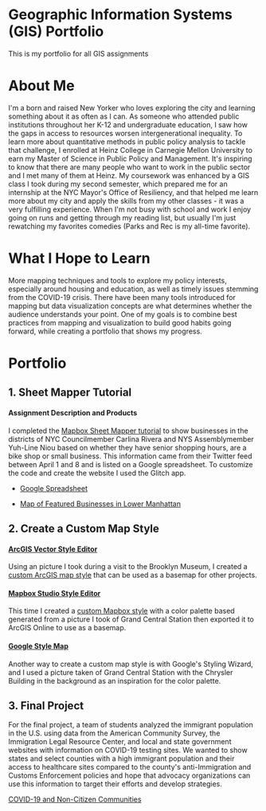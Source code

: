 # Geographic Information Systems (GIS) Portfolio
This is my portfolio for all GIS assignments

# About Me
I'm a born and raised New Yorker who loves exploring the city and learning something about it as often as I can. As someone who attended public institutions throughout her K-12 and undergraduate education, I saw how the gaps in access to resources worsen intergenerational inequality. To learn more about quantitative methods in public policy analysis to tackle that challenge, I enrolled at Heinz College in Carnegie Mellon University to earn my Master of Science in Public Policy and Management. It's inspiring to know that there are many people who want to work in the public sector and I met many of them at Heinz. My coursework was enhanced by a GIS class I took during my second semester, which prepared me for an internship at the NYC Mayor's Office of Resiliency, and that helped me learn more about my city and apply the skills from my other classes - it was a very fulfilling experience. When I'm not busy with school and work I enjoy going on runs and getting through my reading list, but usually I'm just rewatching my favorites comedies (Parks and Rec is my all-time favorite). 

# What I Hope to Learn
More mapping techniques and tools to explore my policy interests, especially around housing and education, as well as timely issues stemming from the COVID-19 crisis. There have been many tools introduced for mapping but data visualization concepts are what determines whether the audience understands your point. One of my goals is to combine best practices from mapping and visualization to build good habits going forward, while creating a portfolio that shows my progress.

# Portfolio
## 1. Sheet Mapper Tutorial
#### Assignment Description and Products
I completed the [Mapbox Sheet Mapper tutorial](https://www.mapbox.com/impact-tools/sheet-mapper/) to show businesses in the districts of NYC Councilmember Carlina Rivera and NYS Assemblymember Yuh-Line Niou based on whether they have senior shopping hours, are a bike shop or small business. This information came from their Twitter feed between April 1 and 8 and is listed on a Google spreadsheet. To customize the code and create the website I used the Glitch app.

 * [Google Spreadsheet](https://docs.google.com/spreadsheets/d/1X9Tv_bW3JYhG05UzS5FwN-QpKZyTPy1KahnLib13im8/edit#gid=0)

 * [Map of Featured Businesses in Lower Manhattan](https://featured-lowermanhattan-businesses.glitch.me)

## 2. Create a Custom Map Style
#### [ArcGIS Vector Style Editor](https://developers.arcgis.com/vector-tile-style-editor/)
Using an picture I took during a visit to the Brooklyn Museum, I created a [custom ArcGIS map style](https://arcg.is/1nDCyb) that can be used as a basemap for other projects.
#### [Mapbox Studio Style Editor](https://docs.mapbox.com/help/tutorials/create-a-custom-style/)
This time I created a [custom Mapbox style](https://api.mapbox.com/styles/v1/jmendieta/ck9p2w1n72qu31ipb03h9xlq4.html?fresh=true&title=view&access_token=pk.eyJ1Ijoiam1lbmRpZXRhIiwiYSI6ImNrN3V6enNrbTA2ODIzZnBlbmZhZDN5azcifQ.cs3hBZjhkgwdHR_m4bD5yQ) with a color palette based generated from a picture I took of Grand Central Station then exported it to ArcGIS Online to use as a basemap.
#### [Google Style Map](https://mapstyle.withgoogle.com/)
Another way to create a custom map style is with Google's Styling Wizard, and I used a picture taken of Grand Central Station with the Chrysler Building in the background as an inspiration for the color palette. 

## 3. Final Project

For the final project, a team of students analyzed the immigrant population in the U.S. using data from the American Community Survey, the Immigration Legal Resource Center, and local and state government websites with information on COVID-19 testing sites. We wanted to show states and select counties with a high immigrant population and their access to healthcare sites compared to the county's anti-Immigration and Customs Enforcement policies and hope that advocacy organizations can use this information to target their efforts and develop strategies.

[COVID-19 and Non-Citizen Communities](https://arcg.is/1OjWnv0)
